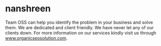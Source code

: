 nanshreen
=========

Team OSS can help you identify the problem in your business and solve them. We are dedicated and client friendly. We have never let any of our clients down. For more information on our services kindly visit us through www.organicseosolution.com.
